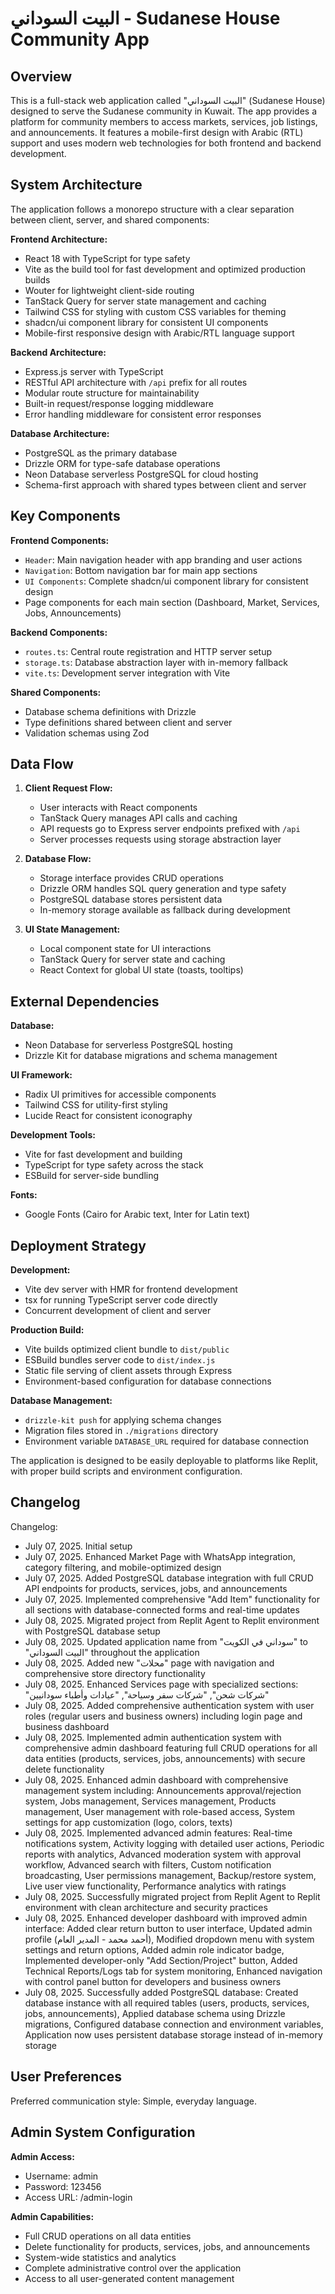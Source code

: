 # البيت السوداني - Sudanese House Community App

## Overview

This is a full-stack web application called "البيت السوداني" (Sudanese House) designed to serve the Sudanese community in Kuwait. The app provides a platform for community members to access markets, services, job listings, and announcements. It features a mobile-first design with Arabic (RTL) support and uses modern web technologies for both frontend and backend development.

## System Architecture

The application follows a monorepo structure with a clear separation between client, server, and shared components:

**Frontend Architecture:**
- React 18 with TypeScript for type safety
- Vite as the build tool for fast development and optimized production builds
- Wouter for lightweight client-side routing
- TanStack Query for server state management and caching
- Tailwind CSS for styling with custom CSS variables for theming
- shadcn/ui component library for consistent UI components
- Mobile-first responsive design with Arabic/RTL language support

**Backend Architecture:**
- Express.js server with TypeScript
- RESTful API architecture with `/api` prefix for all routes
- Modular route structure for maintainability
- Built-in request/response logging middleware
- Error handling middleware for consistent error responses

**Database Architecture:**
- PostgreSQL as the primary database
- Drizzle ORM for type-safe database operations
- Neon Database serverless PostgreSQL for cloud hosting
- Schema-first approach with shared types between client and server

## Key Components

**Frontend Components:**
- `Header`: Main navigation header with app branding and user actions
- `Navigation`: Bottom navigation bar for main app sections
- `UI Components`: Complete shadcn/ui component library for consistent design
- Page components for each main section (Dashboard, Market, Services, Jobs, Announcements)

**Backend Components:**
- `routes.ts`: Central route registration and HTTP server setup
- `storage.ts`: Database abstraction layer with in-memory fallback
- `vite.ts`: Development server integration with Vite

**Shared Components:**
- Database schema definitions with Drizzle
- Type definitions shared between client and server
- Validation schemas using Zod

## Data Flow

1. **Client Request Flow:**
   - User interacts with React components
   - TanStack Query manages API calls and caching
   - API requests go to Express server endpoints prefixed with `/api`
   - Server processes requests using storage abstraction layer

2. **Database Flow:**
   - Storage interface provides CRUD operations
   - Drizzle ORM handles SQL query generation and type safety
   - PostgreSQL database stores persistent data
   - In-memory storage available as fallback during development

3. **UI State Management:**
   - Local component state for UI interactions
   - TanStack Query for server state and caching
   - React Context for global UI state (toasts, tooltips)

## External Dependencies

**Database:**
- Neon Database for serverless PostgreSQL hosting
- Drizzle Kit for database migrations and schema management

**UI Framework:**
- Radix UI primitives for accessible components
- Tailwind CSS for utility-first styling
- Lucide React for consistent iconography

**Development Tools:**
- Vite for fast development and building
- TypeScript for type safety across the stack
- ESBuild for server-side bundling

**Fonts:**
- Google Fonts (Cairo for Arabic text, Inter for Latin text)

## Deployment Strategy

**Development:**
- Vite dev server with HMR for frontend development
- tsx for running TypeScript server code directly
- Concurrent development of client and server

**Production Build:**
- Vite builds optimized client bundle to `dist/public`
- ESBuild bundles server code to `dist/index.js`
- Static file serving of client assets through Express
- Environment-based configuration for database connections

**Database Management:**
- `drizzle-kit push` for applying schema changes
- Migration files stored in `./migrations` directory
- Environment variable `DATABASE_URL` required for database connection

The application is designed to be easily deployable to platforms like Replit, with proper build scripts and environment configuration.

## Changelog

Changelog:
- July 07, 2025. Initial setup
- July 07, 2025. Enhanced Market Page with WhatsApp integration, category filtering, and mobile-optimized design
- July 07, 2025. Added PostgreSQL database integration with full CRUD API endpoints for products, services, jobs, and announcements
- July 07, 2025. Implemented comprehensive "Add Item" functionality for all sections with database-connected forms and real-time updates
- July 08, 2025. Migrated project from Replit Agent to Replit environment with PostgreSQL database setup
- July 08, 2025. Updated application name from "سوداني في الكويت" to "البيت السوداني" throughout the application
- July 08, 2025. Added new "محلات" page with navigation and comprehensive store directory functionality
- July 08, 2025. Enhanced Services page with specialized sections: "شركات شحن", "شركات سفر وسياحة", "عيادات وأطباء سودانيين"
- July 08, 2025. Added comprehensive authentication system with user roles (regular users and business owners) including login page and business dashboard
- July 08, 2025. Implemented admin authentication system with comprehensive admin dashboard featuring full CRUD operations for all data entities (products, services, jobs, announcements) with secure delete functionality
- July 08, 2025. Enhanced admin dashboard with comprehensive management system including: Announcements approval/rejection system, Jobs management, Services management, Products management, User management with role-based access, System settings for app customization (logo, colors, texts)
- July 08, 2025. Implemented advanced admin features: Real-time notifications system, Activity logging with detailed user actions, Periodic reports with analytics, Advanced moderation system with approval workflow, Advanced search with filters, Custom notification broadcasting, User permissions management, Backup/restore system, Live user view functionality, Performance analytics with ratings
- July 08, 2025. Successfully migrated project from Replit Agent to Replit environment with clean architecture and security practices
- July 08, 2025. Enhanced developer dashboard with improved admin interface: Added clear return button to user interface, Updated admin profile (أحمد محمد - المدير العام), Modified dropdown menu with system settings and return options, Added admin role indicator badge, Implemented developer-only "Add Section/Project" button, Added Technical Reports/Logs tab for system monitoring, Enhanced navigation with control panel button for developers and business owners
- July 08, 2025. Successfully added PostgreSQL database: Created database instance with all required tables (users, products, services, jobs, announcements), Applied database schema using Drizzle migrations, Configured database connection and environment variables, Application now uses persistent database storage instead of in-memory storage

## User Preferences

Preferred communication style: Simple, everyday language.

## Admin System Configuration

**Admin Access:**
- Username: admin
- Password: 123456
- Access URL: /admin-login

**Admin Capabilities:**
- Full CRUD operations on all data entities
- Delete functionality for products, services, jobs, and announcements
- System-wide statistics and analytics
- Complete administrative control over the application
- Access to all user-generated content management